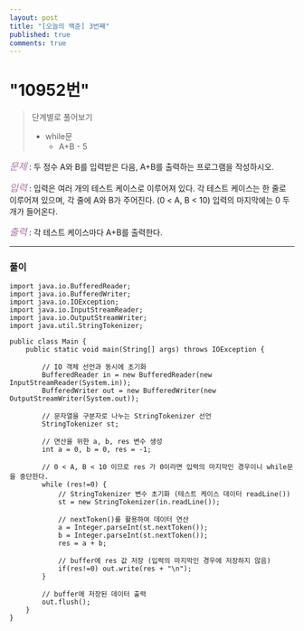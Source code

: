 ```yaml
---
layout: post
title: "[오늘의 백준] 3번째"
published: true
comments: true
---
```


# "10952번"

> 단계별로 풀어보기
>
> - while문
>   - A+B - 5

<span style="color:#aa759f; font-size:larger;">_문제_</span> : 두 정수 A와 B를 입력받은 다음, A+B를 출력하는 프로그램을 작성하시오.

<span style="color:#aa759f; font-size:larger;">_입력_</span> : 입력은 여러 개의 테스트 케이스로 이루어져 있다. 각 테스트 케이스는 한 줄로 이루어져 있으며, 각 줄에 A와 B가 주어진다. (0 < A, B < 10) 입력의 마지막에는 0 두 개가 들어온다.

<span style="color:#aa759f; font-size:larger;">_출력_</span> : 각 테스트 케이스마다 A+B를 출력한다.

---

### 풀이

```
import java.io.BufferedReader;
import java.io.BufferedWriter;
import java.io.IOException;
import java.io.InputStreamReader;
import java.io.OutputStreamWriter;
import java.util.StringTokenizer;

public class Main {
	public static void main(String[] args) throws IOException {

		// IO 객체 선언과 동시에 초기화
		BufferedReader in = new BufferedReader(new InputStreamReader(System.in));
		BufferedWriter out = new BufferedWriter(new OutputStreamWriter(System.out));

		// 문자열을 구분자로 나누는 StringTokenizer 선언
		StringTokenizer st;

		// 연산을 위한 a, b, res 변수 생성
		int a = 0, b = 0, res = -1;

		// 0 < A, B < 10 이므로 res 가 0이라면 입력의 마지막인 경우이니 while문을 중단한다.
		while (res!=0) {
			// StringTokenizer 변수 초기화 (테스트 케이스 데이터 readLine())
			st = new StringTokenizer(in.readLine());

			// nextToken()를 활용하여 데이터 연산
			a = Integer.parseInt(st.nextToken());
			b = Integer.parseInt(st.nextToken());
			res = a + b;

			// buffer에 res 값 저장 (입력의 마지막인 경우에 저장하지 않음)
			if(res!=0) out.write(res + "\n");
		}

		// buffer에 저장된 데이터 출력
		out.flush();
	}
}
```
